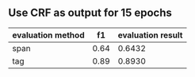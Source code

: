 ## Use CRF as output for 15 epochs

| evaluation method | f1 | evaluation result |
| -- | -- | -- |
| span | 0.64 | 0.6432 |
| tag | 0.89 | 0.8930 |